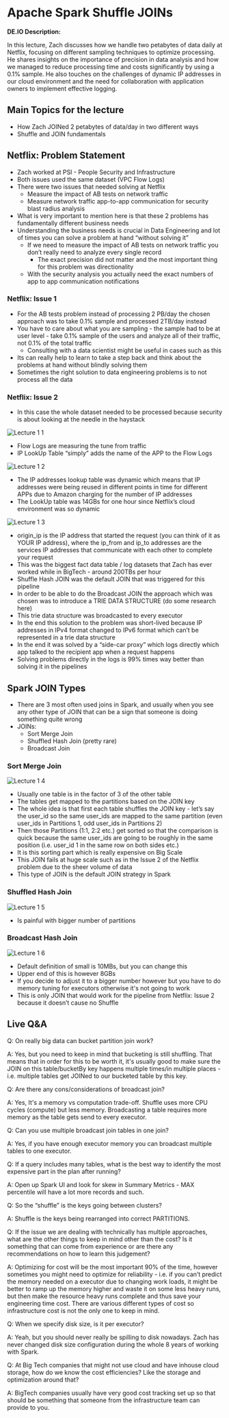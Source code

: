 # Apache Spark Shuffle JOINs

**DE.IO Description:**

In this lecture, Zach discusses how we handle two petabytes of data daily at Netflix, focusing on different sampling techniques to optimize processing. He shares insights on the importance of precision in data analysis and how we managed to reduce processing time and costs significantly by using a 0.1% sample. He also touches on the challenges of dynamic IP addresses in our cloud environment and the need for collaboration with application owners to implement effective logging.

## Main Topics for the lecture

- How Zach JOINed 2 petabytes of data/day in two different ways
- Shuffle and JOIN fundamentals

## Netflix: Problem Statement

- Zach worked at PSI - People Security and Infrastructure
- Both issues used the same dataset (VPC Flow Logs)
- There were two issues that needed solving at Netflix
  - Measure the impact of AB tests on network traffic
  - Measure network traffic app-to-app communication for security blast radius analysis
- What is very important to mention here is that these 2 problems has fundamentally different business needs
- Understanding the business needs is crucial in Data Engineering and lot of times you can solve a problem at hand “without solving it”
  - If we need to measure the impact of AB tests on network traffic you don’t really need to analyze every single record
    - The exact precision did not matter and the most important thing for this problem was directionality
  - With the security analysis you actually need the exact numbers of app to app communication notifications

### Netflix: Issue 1

- For the AB tests problem instead of processing 2 PB/day the chosen approach was to take 0.1% sample and processed 2TB/day instead
- You have to care about what you are sampling - the sample had to be at user level - take 0.1% sample of the users and analyze all of their traffic, not 0.1% of the total traffic
  - Consulting with a data scientist might be useful in cases such as this
- Its can really help to learn to take a step back and think about the problems at hand without blindly solving them
- Sometimes the right solution to data engineering problems is to not process all the data

### Netflix: Issue 2

- In this case the whole dataset needed to be processed because security is about looking at the needle in the haystack

![Lecture 1 1](https://github.com/marian-z/data-expert-io-bootcamp-2025/raw/main/week-4-advanced-spark-on-databricks/images/lecture-1-1.png)

- Flow Logs are measuring the tune from traffic
- IP LookUp Table “simply” adds the name of the APP to the Flow Logs  

![Lecture 1 2](https://github.com/marian-z/data-expert-io-bootcamp-2025/raw/main/week-4-advanced-spark-on-databricks/images/lecture-1-2.png)

- The IP addresses lookup table was dynamic which means that IP addresses were being reused in different points in time for different APPs due to Amazon charging for the number of IP addresses
- The LookUp table was 14GBs for one hour since Netflix’s cloud environment was so dynamic

![Lecture 1 3](https://github.com/marian-z/data-expert-io-bootcamp-2025/raw/main/week-4-advanced-spark-on-databricks/images/lecture-1-3.png)

- origin_ip is the IP address that started the request (you can think of it as YOUR IP address), where the ip_from and ip_to addresses are the services IP addresses that communicate with each other to complete your request
- This was the biggest fact data table / log datasets that Zach has ever worked while in BigTech - around 200TBs per hour
- Shuffle Hash JOIN was the default JOIN that was triggered for this pipeline
- In order to be able to do the Broadcast JOIN the approach which was chosen was to introduce a TRIE DATA STRUCTURE (do some research here)
- This trie data structure was broadcasted to every executor
- In the end this solution to the problem was short-lived because IP addresses in IPv4 format changed to IPv6 format which can’t be represented in a trie data structure
- In the end it was solved by a “side-car proxy” which logs directly which app talked to the recipient app when a request happens
- Solving problems directly in the logs is 99% times way better than solving it in the pipelines

## Spark JOIN Types

- There are 3 most often used joins in Spark, and usually when you see any other type of JOIN that can be a sign that someone is doing something quite wrong
- JOINs:
  - Sort Merge Join
  - Shuffled Hash Join (pretty rare)
  - Broadcast Join

### Sort Merge Join

![Lecture 1 4](https://github.com/marian-z/data-expert-io-bootcamp-2025/raw/main/week-4-advanced-spark-on-databricks/images/lecture-1-4.png)

- Usually one table is in the factor of 3 of the other table
- The tables get mapped to the partitions based on the JOIN key
- The whole idea is that first each table shuffles the JOIN key - let’s say the user_id so the same user_ids are mapped to the same partition (even user_ids in Partitions 1, odd user_ids in Partitions 2)
- Then those Partitions (1:1, 2:2 etc.) get sorted so that the comparison is quick because the same user_ids are going to be roughly in the same position (i.e. user_id 1 in the same row on both sides etc.)
- It is this sorting part which is really expensive on Big Scale
- This JOIN fails at huge scale such as in the Issue 2 of the Netflix problem due to the sheer volume of data
- This type of JOIN is the default JOIN strategy in Spark

### Shuffled Hash Join

![Lecture 1 5](https://github.com/marian-z/data-expert-io-bootcamp-2025/raw/main/week-4-advanced-spark-on-databricks/images/lecture-1-5.png)

- Is painful with bigger number of partitions

### Broadcast Hash Join

![Lecture 1 6](https://github.com/marian-z/data-expert-io-bootcamp-2025/raw/main/week-4-advanced-spark-on-databricks/images/lecture-1-6.png)

- Default definition of small is 10MBs, but you can change this
- Upper end of this is however 8GBs
- If you decide to adjust it to a bigger number however but you have to do memory tuning for executors otherwise it's not going to work
- This is only JOIN that would work for the pipeline from Netflix: Issue 2 because it doesn’t cause no Shuffle

## Live Q&A

Q: On really big data can bucket partition join work?

A: Yes, but you need to keep in mind that bucketing is still shuffling. That means that in order for this to be worth it, it's usually good to make sure the JOIN on this table/bucketBy key happens multiple times/in multiple places - i.e. multiple tables get JOINed to our bucketed table by this key.

Q: Are there any cons/considerations of broadcast join?

A: Yes, It's a memory vs computation trade-off. Shuffle uses more CPU cycles (compute) but less memory. Broadcasting a table requires more memory as the table gets send to every executor.

Q: Can you use multiple broadcast join tables in one join?

A: Yes, if you have enough executor memory you can broadcast multiple tables to one executor.

Q: If a query includes many tables, what is the best way to identify the most expensive part in the plan after running?

A: Open up Spark UI and look for skew in Summary Metrics - MAX percentile will have a lot more records and such.

Q: So the “shuffle” is the keys going between clusters?

A: Shuffle is the keys being rearranged into correct PARTITIONS.

Q: If the issue we are dealing with technically has multiple approaches, what are the other things to keep in mind other than the cost? Is it something that can come from experience or are there any recommendations on how to learn this judgement?

A: Optimizing for cost will be the most important 90% of the time, however sometimes you might need to optimize for reliability - i.e. if you can’t predict the memory needed on a executor due to changing work loads, it might be better to ramp up the memory higher and waste it on some less heavy runs, but then make the resource heavy runs complete and thus save your engineering time cost. There are various different types of cost so infrastructure cost is not the only one to keep in mind.

Q: When we specify disk size, is it per executor?

A: Yeah, but you should never really be spilling to disk nowadays. Zach has never changed disk size configuration during the whole 8 years of working with Spark.

Q: At Big Tech companies that might not use cloud and have inhouse cloud storage, how do we know the cost efficiencies? Like the storage and optimization around that?

A: BigTech companies usually have very good cost tracking set up so that should be something that someone from the infrastructure team can provide to you.
